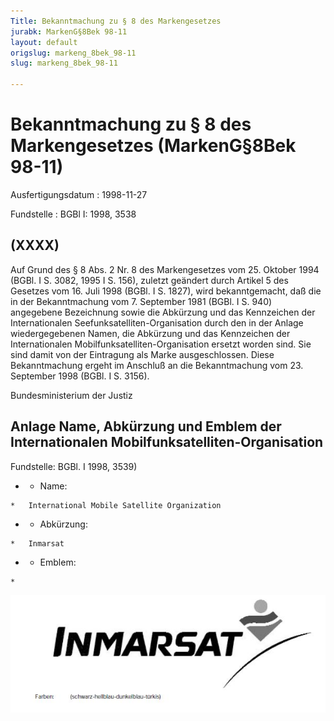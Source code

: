 ```yaml
---
Title: Bekanntmachung zu § 8 des Markengesetzes
jurabk: MarkenG§8Bek 98-11
layout: default
origslug: markeng_8bek_98-11
slug: markeng_8bek_98-11

---
```


# Bekanntmachung zu § 8 des Markengesetzes (MarkenG§8Bek 98-11)

Ausfertigungsdatum
:   1998-11-27

Fundstelle
:   BGBl I: 1998, 3538



## (XXXX)

Auf Grund des § 8 Abs. 2 Nr. 8 des Markengesetzes vom 25. Oktober 1994 (BGBl. I S. 3082, 1995 I S. 156), zuletzt geändert durch Artikel 5 des Gesetzes vom 16. Juli 1998 (BGBl. I S. 1827), wird bekanntgemacht, daß die in der Bekanntmachung vom 7. September 1981 (BGBl. I S. 940) angegebene Bezeichnung sowie die Abkürzung und das Kennzeichen der Internationalen Seefunksatelliten-Organisation durch den in der Anlage wiedergegebenen Namen, die Abkürzung und das Kennzeichen der Internationalen Mobilfunksatelliten-Organisation ersetzt worden sind. Sie sind damit von der Eintragung als Marke ausgeschlossen.
Diese Bekanntmachung ergeht im Anschluß an die Bekanntmachung vom 23. September 1998 (BGBl. I S. 3156).

Bundesministerium der Justiz


## Anlage Name, Abkürzung und Emblem der Internationalen Mobilfunksatelliten-Organisation

Fundstelle: BGBl. I 1998, 3539)


*    *   Name:

    *   International Mobile Satellite Organization


*    *   Abkürzung:

    *   Inmarsat


*    *   Emblem:

    *


![bgbl1_1998_j3539_0010.jpg](bgbl1_1998_j3539_0010.jpg)
